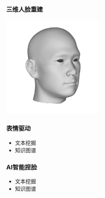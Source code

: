 
### 三维人脸重建
<img src="/10701821.png" width="50%">

### 表情驱动
- 文本挖掘
- 知识图谱

### AI智能捏脸
- 文本挖掘
- 知识图谱

